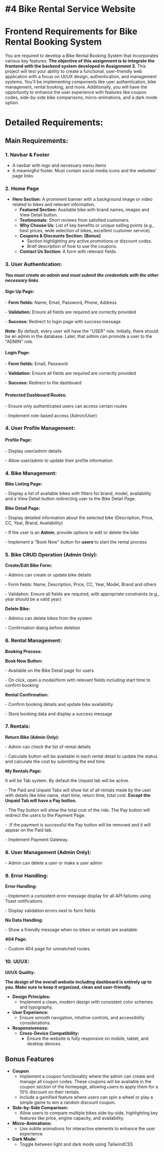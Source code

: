 # #4 Bike Rental Service Website

# **Frontend Requirements for Bike Rental Booking System**

  

You are required to develop a Bike Rental Booking System that incorporates various key features. **The objective of this assignment is to integrate the frontend with the backend system developed in Assignment 3.** This project will test your ability to create a functional, user-friendly web application with a focus on UI/UX design, authentication, and management systems. You'll be implementing components like user authentication, bike management, rental booking, and more. Additionally, you will have the opportunity to enhance the user experience with features like coupon codes, side-by-side bike comparisons, micro-animations, and a dark mode option.

#   

# Detailed Requirements:

## Main Requirements:

### **1.** **Navbar & Footer**

*   A navbar with logo and necessary menu items
*   A meaningful footer. Must contain social media icons and the websites' page links

###   

### **2\. Home Page**

*   **Hero Section:** A prominent banner with a background image or video related to bikes and relevant information.
    *   **Featured Section:** Available bike with brand names, images and View Detail button.
    *   **Testimonials**: Short reviews from satisfied customers.
    *   **Why Choose Us:** List of key benefits or unique selling points (e.g., best prices, wide selection of bikes, excellent customer service).
    *   **Coupons & Discounts Section: \[Bonus\]**
        *   Section highlighting any active promotions or discount codes.
        *   Brief description of how to use the coupons.
    *   **Contact Us Section:** A form with relevant fields.

###   

### **3\. User Authentication:**

**_You must create an admin and must submit the credentials with the other necessary links_**

#### **Sign Up Page:**

\- **Form fields:** Name, Email, Password, Phone, Address

\- **Validation:** Ensure all fields are required are correctly provided

\- **Success:** Redirect to login page with success message

**Note:** By default, every user will have the "USER" role. Initially, there should be an admin in the database. Later, that admin can promote a user to the "ADMIN" role.

  

#### **Login Page:**

\- **Form fields:** Email, Password

\- **Validation:** Ensure all fields are required are correctly provided

\- **Success:** Redirect to the dashboard

###   

#### **Protected Dashboard Routes:**

\- Ensure only authenticated users can access certain routes

\- Implement role-based access (Admin/User)

  

  

### **4\. User Profile Management:**

  

#### **Profile Page:**

\- Display user/admin details

\- Allow user/admin to update their profile information

  

### **4\. Bike Management:**

  

**Bike Listing Page:**

\- Display a list of available bikes with filters for brand, model, availability and a View Detail button redirecting user to the Bike Detail Page.

  

**Bike Detail Page:**

\- Display detailed information about the selected bike (Description, Price, CC, Year, Brand, Availability)

\- If the user is an **Admin**, provide options to edit or delete the bike

\- Implement a "Book Now" button for **users** to start the rental process

  

### **5\. Bike CRUD Operation (Admin Only):**

**Create/Edit Bike Form:**

\- Admins can create or update bike details

\- Form fields: Name, Description, Price, CC, Year, Model, Brand and others

\- Validation: Ensure all fields are required, with appropriate constraints (e.g., year should be a valid year)

**Delete Bike:**

\- Admins can delete bikes from the system

\- Confirmation dialog before deletion

  

### **6\. Rental Management:**

  

**Booking Process:**

**Book Now Button:**

\- Available on the Bike Detail page for users

\- On click, open a modal/form with relevant fields including start time to confirm booking

  

**Rental Confirmation:**

\- Confirm booking details and update bike availability

\- Store booking data and display a success message

  

### **7\. Rentals:**

  

**Return Bike (Admin Only):**

\- Admin can check the list of rental details

\- Calculate button will be available in each rental detail to update the status and calculate the cost by submitting the end time

  

**My Rentals Page:**

It will be Tab system. By default the Unpaid tab will be active.

\- The Paid and Unpaid Tabs will show list of all rentals made by the user with details like bike name, start time, return time, total cost. **Except the Unpaid Tab will have a Pay button.**

\- The Pay button will show the total cost of the ride. The Pay button will redirect the users to the Payment Page.

\- .If the payment is successful the Pay button will be removed and it will appear on the Paid tab.

\- Implement Payment Gateway.

  

### **8\. User Management (Admin Only):**

\- Admin can delete a user or make a user admin

###   

### **9\. Error Handling:**

  

**Error Handling:**

\- Implement a consistent error message display for all API failures using Toast notifications

\- Display validation errors next to form fields

  

**No Data Handling:**

\- Show a friendly message when no bikes or rentals are available

  

**404 Page:**

\- Custom 404 page for unmatched routes

  

### **10\. UI/UX:**

  

**UI/UX Quality:**

**The design of the overall website including dashboard is entirely up to you. Make sure to keep it organized, clean and user-friendly.**

*   **Design Principles:**
    *   Implement a clean, modern design with consistent color schemes and typography.
*   **User Experience:**
    *   Ensure smooth navigation, intuitive controls, and accessibility considerations.
*   **Responsiveness:**
    *   **Cross-Device Compatibility:**
        *   Ensure the website is fully responsive on mobile, tablet, and desktop devices.

  

## Bonus Features

*   **Coupon**
    *   Implement a coupon functionality where the admin can create and manage all coupon codes. These coupons will be available in the coupon section of the homepage, allowing users to apply them for a 10% discount on their rentals.
    *   Include a gamified feature where users can spin a wheel or play a simple game to win a random discount coupon.
*   **Side-by-Side Comparison:**
    *   Allow users to compare multiple bikes side-by-side, highlighting key features like price, engine capacity, and availability.
*   **Micro-Animations:**
    *   Use subtle animations for interactive elements to enhance the user experience.
*   **Dark Mode:**
    *   Toggle between light and dark mode using TailwindCSS